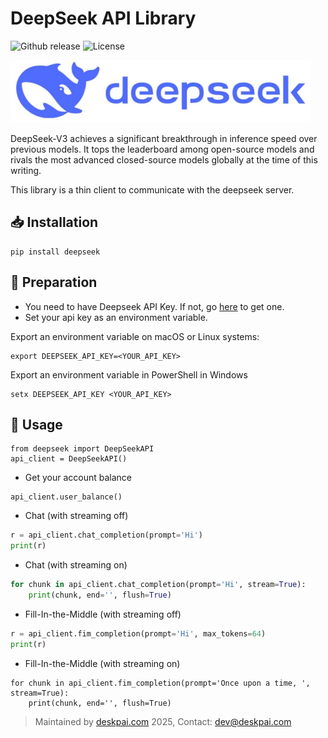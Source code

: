# DeepSeek API Library

![Github release](https://img.shields.io/badge/release-v1.0.0-red) ![License](https://img.shields.io/badge/License-Apache--2.0-red)

![Deepseek](https://raw.githubusercontent.com/deskpai/deepseek/main/img/logo.png)

DeepSeek-V3 achieves a significant breakthrough in inference speed over previous models. It tops the leaderboard among open-source models and rivals the most advanced closed-source models globally at the time of this writing.

This library is a thin client to communicate with the deepseek server.

## 📥 Installation

```
pip install deepseek
```

## 🥔  Preparation

- You need to have Deepseek API Key. If not, go [here](https://platform.deepseek.com/api_keys) to get one.
- Set your api key as an environment variable.

Export an environment variable on macOS or Linux systems:
```
export DEEPSEEK_API_KEY=<YOUR_API_KEY>
```

Export an environment variable in PowerShell in Windows
```
setx DEEPSEEK_API_KEY <YOUR_API_KEY>
```

## 💎 Usage

```
from deepseek import DeepSeekAPI
api_client = DeepSeekAPI()
```

- Get your account balance

```
api_client.user_balance()
```

- Chat (with streaming off)

```Python
r = api_client.chat_completion(prompt='Hi')
print(r)
```

- Chat (with streaming on)

```Python
for chunk in api_client.chat_completion(prompt='Hi', stream=True):
    print(chunk, end='', flush=True)
```

- Fill-In-the-Middle (with streaming off)

```Python
r = api_client.fim_completion(prompt='Hi', max_tokens=64)
print(r)
```

- Fill-In-the-Middle (with streaming on)

```
for chunk in api_client.fim_completion(prompt='Once upon a time, ', stream=True):
    print(chunk, end='', flush=True)
```


> Maintained by [deskpai.com](https://deskpai.com) 2025, Contact: [dev@deskpai.com](mailto:dev@deskpai.com)

